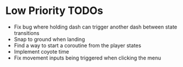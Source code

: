 ﻿# Low Priority TODOs
- Fix bug where holding dash can trigger another dash between state transitions
- Snap to ground when landing
- Find a way to start a coroutine from the player states
- Implement coyote time
- Fix movement inputs being triggered when clicking the menu